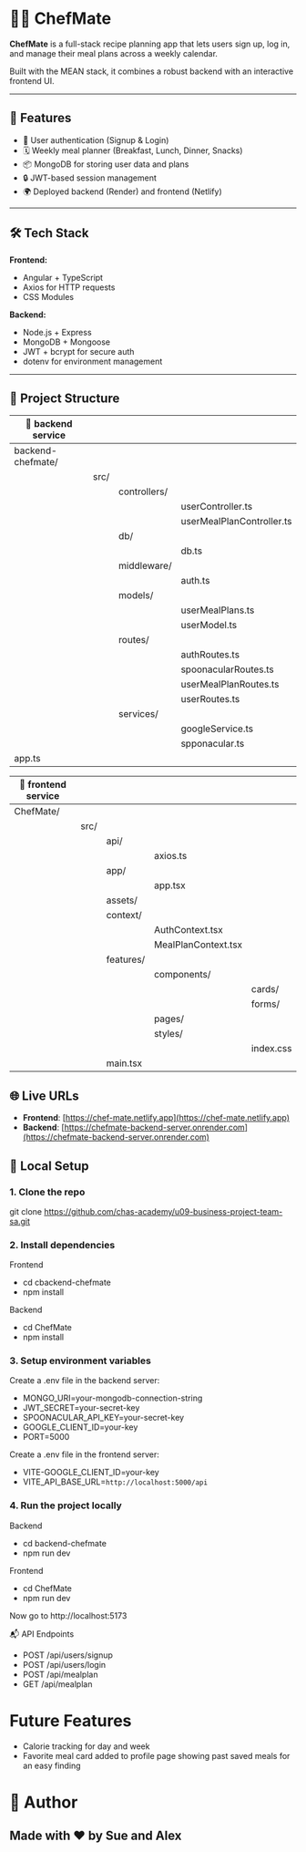 # 👨‍🍳 ChefMate

**ChefMate** is a full-stack recipe planning app that lets users sign up, log in, and manage their meal plans across a weekly calendar. 

Built with the MEAN stack, it combines a robust backend with an interactive frontend UI.

---

## 🚀 Features

- 🔐 User authentication (Signup & Login)
- 🗓️ Weekly meal planner (Breakfast, Lunch, Dinner, Snacks)
- 📦 MongoDB for storing user data and plans
- 🔒 JWT-based session management
- 🌍 Deployed backend (Render) and frontend (Netlify)

---

## 🛠️ Tech Stack

**Frontend:**
- Angular + TypeScript
- Axios for HTTP requests
- CSS Modules

**Backend:**
- Node.js + Express
- MongoDB + Mongoose
- JWT + bcrypt for secure auth
- dotenv for environment management

---

## 📂 Project Structure

| 📂 backend service  |     |              |                            |
|---------------------|-----|--------------|----------------------------|
| backend-chefmate/   |     |              |                            |
|                     |src/ |              |                            |
|                     |     | controllers/ |                            |
|                     |     |              | userController.ts          |
|                     |     |              | userMealPlanController.ts  |
|                     |     | db/          |                            |
|                     |     |              | db.ts                      |
|                     |     | middleware/  |                            |
|                     |     |              | auth.ts                    |
|                     |     | models/      |                            |
|                     |     |              | userMealPlans.ts           |
|                     |     |              | userModel.ts               |
|                     |     | routes/      |                            |
|                     |     |              | authRoutes.ts              |
|                     |     |              | spoonacularRoutes.ts       |
|                     |     |              | userMealPlanRoutes.ts      |
|                     |     |              | userRoutes.ts              |
|                     |     | services/    |                            |
|                     |     |              | googleService.ts           |
|                     |     |              | spponacular.ts             |
| app.ts              |                    |

| 📂 frontend service |       |             |                     |           |
|---------------------|-------|-------------|---------------------|-----------|
| ChefMate/           |       |             |                     |           |
|                     | src/  |             |                     |           |
|                     |       | api/        |                     |           |
|                     |       |             | axios.ts            |           |
|                     |       | app/        |                     |           |
|                     |       |             | app.tsx             |           |
|                     |       | assets/     |                     |           |
|                     |       | context/    |                     |           |
|                     |       |             | AuthContext.tsx     |           |
|                     |       |             | MealPlanContext.tsx |           |
|                     |       | features/   |                     |           |
|                     |       |             | components/         |           |
|                     |       |             |                     | cards/    |
|                     |       |             |                     | forms/    |
|                     |       |             | pages/              |           |
|                     |       |             | styles/             |           |
|                     |       |             |                     | index.css |
|                     |       | main.tsx    |                     |           |

## 🌐 Live URLs

- **Frontend**: [https://chef-mate.netlify.app](https://chef-mate.netlify.app)
- **Backend**: [https://chefmate-backend-server.onrender.com](https://chefmate-backend-server.onrender.com)


## 🧪 Local Setup

### 1. Clone the repo

git clone https://github.com/chas-academy/u09-business-project-team-sa.git

### 2. Install dependencies

Frontend

- cd cbackend-chefmate
- npm install

Backend

- cd ChefMate
- npm install

### 3. Setup environment variables

Create a .env file in the backend server:

- MONGO_URI=your-mongodb-connection-string
- JWT_SECRET=your-secret-key
- SPOONACULAR_API_KEY=your-secret-key
- GOOGLE_CLIENT_ID=your-key
- PORT=5000

Create a .env file in the frontend server:

- VITE-GOOGLE_CLIENT_ID=your-key
- VITE_API_BASE_URL=`http://localhost:5000/api`

### 4. Run the project locally

Backend

- cd backend-chefmate
- npm run dev

Frontend

- cd ChefMate
- npm run dev

Now go to http://localhost:5173

📬 API Endpoints

- POST /api/users/signup
- POST /api/users/login
- POST /api/mealplan
- GET /api/mealplan

<!-- Body:

json

{
  "username": "yourName",

  "email": "you@example.com",

  "password": "yourPassword"
}

- POST /api/users/login

Body:

json

{
  "email": "you@example.com",
  "password": "yourPassword"
} -->

# Future Features

- Calorie tracking for day and week
- Favorite meal card added to profile page showing past saved meals for an easy finding

# 🙌 Author

## Made with ❤️ by Sue and Alex
